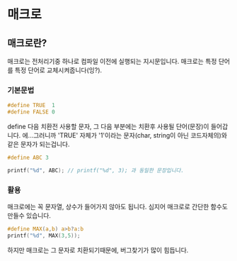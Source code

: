 매크로
==========

매크로란?
-----------
매크로는 전처리기중 하나로 컴파일 이전에 실행되는 지시문입니다. 매크로는 특정 단어를 특정 단어로 교체시켜줍니다(잉?).

### 기본문법
```c
#define TRUE  1
#define FALSE 0
```
define 다음 치환전 사용할 문자, 그 다음 부분에는 치환후 사용될 단어(문장)이 들어갑니다. 
에...그러니까 'TRUE' 자체가 '1'이라는 문자(char, string이 아닌 코드자체의)와 같은 문자가 되는겁니다.
```c
#define ABC 3

printf("%d", ABC); // printf("%d", 3); 과 동일한 문장입니다.
```

### 활용
매크로에는 꼭 문자열, 상수가 들어가지 않아도 됩니다. 심지어 매크로로 간단한 함수도 만들수 있습니다.
```c
#define MAX(a,b) a>b?a:b
printf("%d", MAX(3,5));
```
하지만 매크로는 그 문자로 치환되기때문에, 버그찾기가 많이 힘듭니다.
